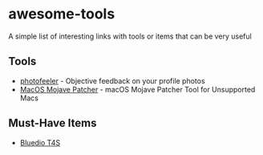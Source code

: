 # awesome-tools

A simple list of interesting links with tools or items that can be very useful

## Tools

- [photofeeler](https://www.photofeeler.com/) - Objective feedback on your profile photos
- [MacOS Mojave Patcher](http://dosdude1.com/mojave/#downloads) - macOS Mojave Patcher Tool for Unsupported Macs


## Must-Have Items

- [Bluedio T4S](https://www.gearbest.com/earbud-headphones/pp_1156989.html?wid=1433363)

